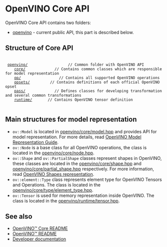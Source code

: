 # OpenVINO Core API

OpenVINO Core API contains two folders:
 * [openvino](../include/openvino/) - current public API, this part is described below.

## Structure of Core API
<pre>
 <code>
 <a href="../include/openvino">openvino/</a>                  // Common folder with OpenVINO API
    <a href="../include/openvino/core/">core/</a>             // Contains common classes which are responsible for model representation
    <a href="../include/openvino/op/">op/</a>                 // Contains all supported OpenVINO operations
    <a href="../include/openvino/opsets/">opsets/</a>         // Contains definitions of each official OpenVINO opset
    <a href="../include/openvino/pass/">pass/</a>             // Defines classes for developing transformation and several common transformations
    <a href="../include/openvino/runtime/">runtime/</a>       // Contains OpenVINO tensor definition
 </code>
</pre>

## Main structures for model representation

* `ov::Model` is located in [openvino/core/model.hpp](../include/openvino/core/model.hpp) and provides API for model representation. For more details, read [OpenVINO Model Representation Guide](https://docs.openvino.ai/2023.3/openvino_docs_OV_UG_Model_Representation.html).
* `ov::Node` is a base class for all OpenVINO operations, the class is located in the [openvino/core/node.hpp](../include/openvino/core/node.hpp).
* `ov::Shape` and `ov::PartialShape` classes represent shapes in OpenVINO, these classes are located in the [openvino/core/shape.hpp](../include/openvino/core/shape.hpp) and [openvino/core/partial_shape.hpp](../include/openvino/core/partial_shape.hpp) respectively. For more information, read [OpenVINO Shapes representation](./shape_propagation.md#openvino-shapes-representation).
* `ov::element::Type` class represents element type for OpenVINO Tensors and Operations. The class is located in the [openvino/core/type/element_type.hpp](../include/openvino/core/type/element_type.hpp).
* `ov::Tensor` is used for memory representation inside OpenVINO. The class is located in the [openvino/runtime/tensor.hpp](../include/openvino/runtime/tensor.hpp).

## See also
 * [OpenVINO™ Core README](../README.md)
 * [OpenVINO™ README](../../../README.md)
 * [Developer documentation](../../../docs/dev/index.md)
